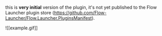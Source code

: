 this is **very initial** version of the plugin, it's not yet published to the Flow Launcher plugin store (https://github.com/Flow-Launcher/Flow.Launcher.PluginsManifest).

![[example.gif]]